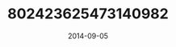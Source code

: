 ---
title: "802423625473140982"
cover: "2014-09-05 10.19.32 802423625473140982_46248401"
photo: "2014-09-05 10.19.32 802423625473140982_46248401"
date: "2014-09-05"
type: "photo"
---